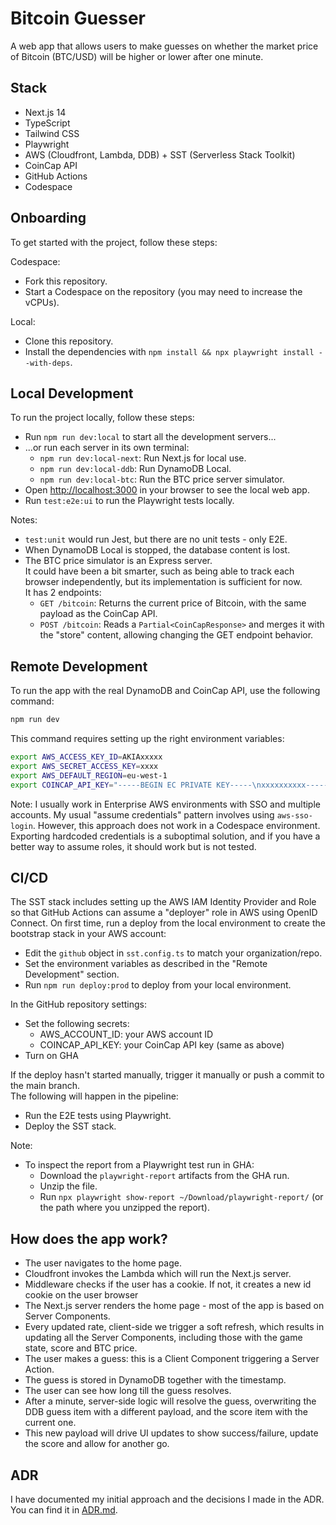 # Bitcoin Guesser

A web app that allows users to make guesses on whether the market price of Bitcoin (BTC/USD) will be higher or lower after one minute.

## Stack

- Next.js 14
- TypeScript
- Tailwind CSS
- Playwright
- AWS (Cloudfront, Lambda, DDB) + SST (Serverless Stack Toolkit)
- CoinCap API
- GitHub Actions
- Codespace

## Onboarding

To get started with the project, follow these steps:

Codespace:

- Fork this repository.
- Start a Codespace on the repository (you may need to increase the vCPUs).

Local:

- Clone this repository.
- Install the dependencies with `npm install && npx playwright install --with-deps`.

## Local Development

To run the project locally, follow these steps:

- Run `npm run dev:local` to start all the development servers...
- ...or run each server in its own terminal:
  - `npm run dev:local-next`: Run Next.js for local use.
  - `npm run dev:local-ddb`: Run DynamoDB Local.
  - `npm run dev:local-btc`: Run the BTC price server simulator.
- Open [http://localhost:3000](http://localhost:3000) in your browser to see the local web app.
- Run `test:e2e:ui` to run the Playwright tests locally.

Notes:

- `test:unit` would run Jest, but there are no unit tests - only E2E.
- When DynamoDB Local is stopped, the database content is lost.
- The BTC price simulator is an Express server.  
It could have been a bit smarter, such as being able to track each browser independently, but its implementation is sufficient for now.  
It has 2 endpoints:
  - `GET /bitcoin`: Returns the current price of Bitcoin, with the same payload as the CoinCap API.
  - `POST /bitcoin`: Reads a `Partial<CoinCapResponse>` and merges it with the "store" content, allowing changing the GET endpoint behavior.  

## Remote Development

To run the app with the real DynamoDB and CoinCap API, use the following command:

```bash
npm run dev
```

This command requires setting up the right environment variables:

```bash
export AWS_ACCESS_KEY_ID=AKIAxxxxx
export AWS_SECRET_ACCESS_KEY=xxxx
export AWS_DEFAULT_REGION=eu-west-1
export COINCAP_API_KEY="-----BEGIN EC PRIVATE KEY-----\nxxxxxxxxxx-----END EC PRIVATE KEY-----\n"
```

Note: I usually work in Enterprise AWS environments with SSO and multiple accounts. My usual "assume credentials" pattern involves using `aws-sso-login`. However, this approach does not work in a Codespace environment. Exporting hardcoded credentials is a suboptimal solution, and if you have a better way to assume roles, it should work but is not tested.

## CI/CD

The SST stack includes setting up the AWS IAM Identity Provider and Role so that GitHub Actions can assume a "deployer" role in AWS using OpenID Connect.
On first time, run a deploy from the local environment to create the bootstrap stack in your AWS account:

- Edit the `github` object in `sst.config.ts` to match your organization/repo.
- Set the environment variables as described in the "Remote Development" section.
- Run `npm run deploy:prod` to deploy from your local environment.

In the GitHub repository settings:

- Set the following secrets:
  - AWS_ACCOUNT_ID: your AWS account ID
  - COINCAP_API_KEY: your CoinCap API key (same as above)
- Turn on GHA

If the deploy hasn't started manually, trigger it manually or push a commit to the main branch.  
The following will happen in the pipeline:

- Run the E2E tests using Playwright.
- Deploy the SST stack.

Note:

- To inspect the report from a Playwright test run in GHA:
  - Download the `playwright-report` artifacts from the GHA run.
  - Unzip the file.
  - Run `npx playwright show-report ~/Download/playwright-report/` (or the path where you unzipped the report).

## How does the app work?

- The user navigates to the home page.
- Cloudfront invokes the Lambda which will run the Next.js server.
- Middleware checks if the user has a cookie. If not, it creates a new id cookie on the user browser
- The Next.js server renders the home page - most of the app is based on Server Components.
- Every updated rate, client-side we trigger a soft refresh, which results in updating all the Server Components, including those with the game state, score and BTC price.
- The user makes a guess: this is a Client Component triggering a Server Action.
- The guess is stored in DynamoDB together with the timestamp.
- The user can see how long till the guess resolves.
- After a minute, server-side logic will resolve the guess, overwriting the DDB guess item with a different payload, and the score item with the current one.
- This new payload will drive UI updates to show success/failure, update the score and allow for another go.

## ADR

I have documented my initial approach and the decisions I made in the ADR. You can find it in [ADR.md](docs/ADR.md).
